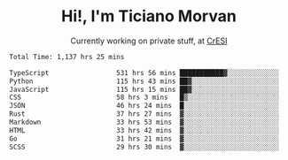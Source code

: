 <h1 align="center">Hi!, I'm Ticiano Morvan</h1>
<p align="center">Currently working on private stuff, at <a href="https://cresi.com.ar" target="_blank">CrESI</a></p>

<!--START_SECTION:waka-->

```txt
Total Time: 1,137 hrs 25 mins

TypeScript                 531 hrs 56 mins ███████████▓░░░░░░░░░░░░░   46.77 %
Python                     115 hrs 43 mins ██▓░░░░░░░░░░░░░░░░░░░░░░   10.17 %
JavaScript                 115 hrs 15 mins ██▓░░░░░░░░░░░░░░░░░░░░░░   10.13 %
CSS                        58 hrs 3 mins   █▒░░░░░░░░░░░░░░░░░░░░░░░   05.10 %
JSON                       46 hrs 24 mins  █░░░░░░░░░░░░░░░░░░░░░░░░   04.08 %
Rust                       37 hrs 27 mins  ▓░░░░░░░░░░░░░░░░░░░░░░░░   03.29 %
Markdown                   33 hrs 53 mins  ▓░░░░░░░░░░░░░░░░░░░░░░░░   02.98 %
HTML                       33 hrs 42 mins  ▓░░░░░░░░░░░░░░░░░░░░░░░░   02.96 %
Go                         31 hrs 21 mins  ▓░░░░░░░░░░░░░░░░░░░░░░░░   02.76 %
SCSS                       29 hrs 30 mins  ▓░░░░░░░░░░░░░░░░░░░░░░░░   02.59 %
```

<!--END_SECTION:waka-->
